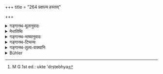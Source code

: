 +++
title = "264 प्रक्षाल्य हस्ताव्"

+++

<details><summary>गङ्गानथ-मूलानुवादः</summary>

Having washed the hands and sipped water, he should make offerings to his paternal relations; and having treated his paternal relations well, he should feed his other relations also.—(264)
</details>

<details><summary>मेधातिथिः</summary>

पिण्डेषु प्रतिपादितेषु तौ हस्तौ प्रक्षालयेत् । ततः आचमनविधिं कुर्यात् । ज्ञातीन् प्रैति गच्छति प्राप्नोतीति **ज्ञातिप्रायं** कुर्यात् । **ज्ञातिभ्यो** दद्यात् । तेभ्यः **सत्कृतं** **दत्वा** बान्धवेभ्यो ऽपि दद्यात् । ज्ञातयः सगोत्राः मातृश्वशुरपक्षा बान्धवाः ।

- <u>अत्र</u> चोच्यते- यद् उक्तम् "यथा ब्रूयुस् तथा कुर्यात्" (म्ध् ३.२४३) इति । यदि तैर् उक्तम् "गृहान् अस्मदीयान् एतद् अन्नं प्राप्यताम्" इति, तदा वैश्वदेवहोमादीनां का गतिः । 

- <u>पाकान्तरं</u> कर्तव्यम् । अथ वादृष्टार्थम् एवान्नशेषनिवेदनं नित्यवद् आम्नायते । शेषम् अन्नम् इत्य् उक्ते इष्टेभ्य[^४८३] इति ब्रूयुर् इति, पाक्षिकं चैतत् स्याद् यदि ते गृह्णीयुः ॥ ३.२५४ ॥


[^४८३]:
     M G 1st ed.: ukte 'dṛṣṭebhya
</details>

<details><summary>गङ्गानथ-भाष्यानुवादः</summary>

The balls having been disposed of, he should wash his hands; and then
follow the rules regarding sipping of water.

‘*Jñatiprāyam*’—is to be explained as ‘that which goes to (*praiti*) to
the paternal relations (*jñātiṣu*);’ this he should make; *i.e*., he
should offer food to them.

‘*Having treated than well*, *he should feed other relations*.’ Those
belonging to the same ‘*gotra*’ are called ‘*jñati*,’ ‘paternal
relations,’ while those related on the mother’s and the wife’s side are
called ‘*bāṇḍhava*,’ ‘releations.’

The following question is here raised:—

“It has been said above (in verse 253) that ‘he should do us they tell
him;’ now if they were to tell him, ‘Send all this food to our home,’
then, what would become of the *Vaiśvadeva* and other oblations?”

In that case, the man will have to cook food again. Or, the offering of
the remnant to the Brāhmaṇas may be regarded as being prescribed only
with a view to some transcendental result,—and not with a view to their
actually taking it all away. For instance, it has been laid down that —‘
When informed of food having been left, they should say *it is for your
friends*;’ and this direction would have to be regarded as only
optional, if, in certain cases, the Brāhmaṇas were to take away the
food.—(264)
</details>

<details><summary>गङ्गानथ-टिप्पन्यः</summary>

There is nothing in Medhātithi to show that he reads ‘*pūjayet*’ for
‘*bhojayet*’, as stated by Buhler.

This verse is quoted in *Aparārka* (p. 512), which explains ‘*Jñāti*’ as
‘relations on the father’s side’, and ‘*bāndhava*’ as ‘relations on the
mother’s side’;—and in *Hemādri* (Śrāddha, p. 1515), which has the
following notes:—‘*Jñāti*’ are relations on the father’s side, *i.e*.,
Sapiṇḍas;—the remnant of the food cooked for the *Śrāddha* should be
made to reach those; *i.e*., they should be fed with it with due
respect; after which one should honour the ‘*Bāndhavas*,’ *i.e*.,
relations on the mother’s and the wife’s side; if, however, on being
asked ‘what shall be done with the remnant?’—the Brāhmaṇas should say
‘give it to us’—then other food should be cooked for the relations; and
these are to be fed with the remnant, only if so permitted by the
Brāhmaṇas. It may be regarded as incumbent on the Brāhmaṇas to give this
permission.
</details>

<details><summary>गङ्गानथ-तुल्य-वाक्यानि</summary>

*Laghu-Āśvalāyana* (23.70).—‘Having obtained the permission of the
Brāhmaṇas, he shall eat the remnants, along with his friends.’

*Brahmapurāṇa* (Caturvargacintāmaṇi-Śrāddha, p. 1394).—‘On being asked
what shall be done with the food left over, they shall say that it
should be given to gentlemen.’

*Devala and Kūrmapurāṇa* (Do.).—‘Having washed his hands and sipped
water, he shall feed his paternal relations with the remnants; and after
the paternal relations have been satisfied, he shall feed his servants.’

*Āditya-Purāṇa* (Do.).—‘Sisters and relations should be entertained at
Śrāddhas; the poverty-stricken, the meek, one with deficient limbs, one
with redundant fingers, those whose birth has been fruitless, those
disgusted and those struck by disease,—all these deserve to be fed.
Bards and Māgadhas, charioteers, dancers and singers, those who have not
got at the Śrāddha what they desired,—these people destroy all fame;
therefore these also should be fed.’

*Śātātapa* (Do.).—‘What food is left over, he shall himself eat with the
permission of the Brāhmaṇas,—along with his friends.’

*Bhaviṣyottara* (Do.).—‘With speech controlled, he shall eat the
remnants, along with his friends.’

*Padmapurāṇa* (Do.).—‘Calm and quiet, he shall eat the remnant.’

*Uśanas* (Do.).—‘Permitted by them, he shall make over the remnant to
his friends and eat it himself.’

*Varāhapurāṇa* (Do.).—‘He shall eat it, along with his relations and
servants and also his friends and other relations.’

*Matsyapurāṇa* (Do.).—‘Then, at the end of the Vaiśvadeva-offering,
along with his servants, sons and relations, and accompanied by guests,
he shall eat all that had been offered to the Pitṛs.’
</details>

<details><summary>Bühler</summary>

264	Having washed his hands and sipped water, let him prepare (food) for his paternal relations and, after giving it to them with due respect, let him feed his maternal relatives also.
</details>
